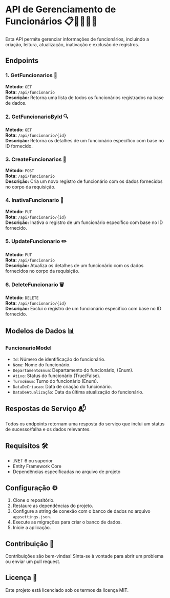 # API de Gerenciamento de Funcionários 📋👨‍💼👩‍💼

Esta API permite gerenciar informações de funcionários, incluindo a criação, leitura, atualização, inativação e exclusão de registros.

## Endpoints

### 1. GetFuncionarios 📜
**Método:** `GET`  
**Rota:** `/api/funcionario`  
**Descrição:** Retorna uma lista de todos os funcionários registrados na base de dados.

### 2. GetFuncionarioById 🔍
**Método:** `GET`  
**Rota:** `/api/funcionario/{id}`  
**Descrição:** Retorna os detalhes de um funcionário específico com base no ID fornecido.

### 3. CreateFuncionarios 📝
**Método:** `POST`  
**Rota:** `/api/funcionario`  
**Descrição:** Cria um novo registro de funcionário com os dados fornecidos no corpo da requisição.

### 4. InativaFuncionario 🚫
**Método:** `PUT`  
**Rota:** `/api/funcionario/{id}`  
**Descrição:** Inativa o registro de um funcionário específico com base no ID fornecido.

### 5. UpdateFuncionario ✏️
**Método:** `PUT`  
**Rota:** `/api/funcionario`  
**Descrição:** Atualiza os detalhes de um funcionário com os dados fornecidos no corpo da requisição.

### 6. DeleteFuncionario 🗑️
**Método:** `DELETE`  
**Rota:** `/api/funcionario/{id}`  
**Descrição:** Exclui o registro de um funcionário específico com base no ID fornecido.

## Modelos de Dados 📊

### FuncionarioModel
- `Id`: Número de identificação do funcionário.
- `Nome`: Nome do funcionário.
- `DepartamentoEnum`: Departamento do funcionário, (Enum).
- `Ativo`: Status do funcionário (True/False).
- `TurnoEnum`: Turno do funcionário (Enum).
- `DataDeCriacao`: Data de criação do funcionário.
- `DataDeAtualização`: Data da última atualização do funcionário.

## Respostas de Serviço 📬

Todos os endpoints retornam uma resposta do serviço que inclui um status de sucesso/falha e os dados relevantes.

## Requisitos 🛠️

- .NET 6 ou superior
- Entity Framework Core
- Dependências especificadas no arquivo de projeto

## Configuração ⚙️

1. Clone o repositório.
2. Restaure as dependências do projeto.
3. Configure a string de conexão com o banco de dados no arquivo `appsettings.json`.
4. Execute as migrações para criar o banco de dados.
5. Inicie a aplicação.

## Contribuição 🤝

Contribuições são bem-vindas! Sinta-se à vontade para abrir um problema ou enviar um pull request.

## Licença 📄

Este projeto está licenciado sob os termos da licença MIT.

